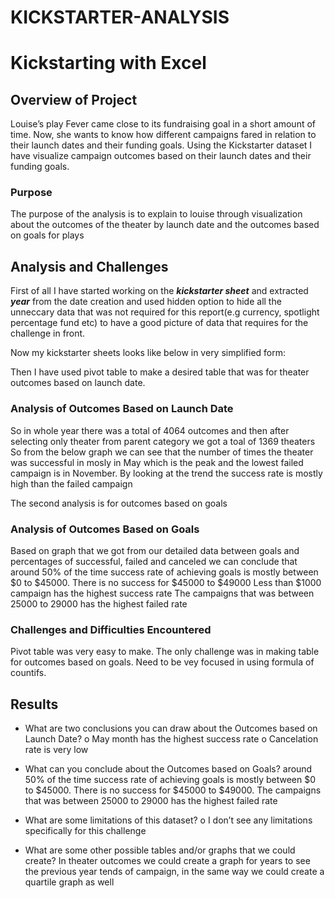 # KICKSTARTER-ANALYSIS
# Kickstarting with Excel

## **Overview of Project**
Louise’s play Fever came close to its fundraising goal in a short amount of time. Now, she wants to know how different campaigns fared in relation to their launch dates and their funding goals. Using the Kickstarter dataset I have visualize campaign outcomes based on their launch dates and their funding goals.

### **Purpose**
The purpose of the analysis is to explain to louise through visualization about the outcomes of the theater by launch date and the outcomes based on goals for plays

## **Analysis and Challenges**
First of all I have started working on the ***kickstarter sheet*** and extracted ***year*** from  the date creation  and used hidden option to hide all the unneccary data that was not required for this report(e.g  currency, spotlight percentage fund etc) to have a good picture of data that requires for the challenge in front.

Now my kickstarter sheets looks like below in very simplified form:


Then I have used pivot table to make a desired table that was for theater outcomes based on launch date. 


### Analysis of Outcomes Based on Launch Date
So in whole year there was a total of 4064 outcomes and then after selecting only theater from parent category we got a toal of 1369 theaters
So from the below graph we can see that the number of times the theater was successful in mosly in May which is the peak and the lowest failed campaign is in November. 
By looking at the trend the success rate is mostly high than the failed campaign 

The second analysis is for outcomes based on goals


### Analysis of Outcomes Based on Goals
Based on graph that we got from our detailed data between goals and percentages of successful, failed and canceled we can conclude that 
around 50% of the time success rate of achieving goals is mostly between $0 to $45000.
There is no success for $45000 to $49000 
Less than $1000 campaign has the highest success rate 
The campaigns that was between 25000 to 29000 has the highest failed rate 


### Challenges and Difficulties Encountered
Pivot table was very easy to make. 
The only challenge was in making table for outcomes based on goals. Need to be vey focused in using formula of countifs. 


## Results

- What are two conclusions you can draw about the Outcomes based on Launch Date?
o	May month has the highest success rate
o	Cancelation rate is very low


- What can you conclude about the Outcomes based on Goals?
around 50% of the time success rate of achieving goals is mostly between $0 to $45000. There is no success for $45000 to $49000. The campaigns that was between 25000 to 29000 has the highest failed rate 

- What are some limitations of this dataset?
o	I don’t see any limitations specifically for this challenge

- What are some other possible tables and/or graphs that we could create?
In theater outcomes we could create a graph for years to see the previous year tends of campaign, in the same way we could create a quartile graph as well
